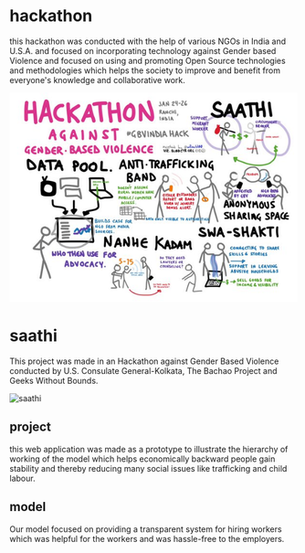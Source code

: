 # hackathon 
this hackathon was conducted with the help of various NGOs in India and U.S.A. and focused on incorporating technology against Gender based Violence and focused on using and promoting Open Source technologies and methodologies which helps the society to improve and benefit from everyone's knowledge and collaborative work.

![gbv](/gbvGWOB.jpg?raw=true "hackathon")

# saathi
This project was made in an Hackathon against Gender Based Violence conducted by U.S. Consulate General-Kolkata, The Bachao Project and Geeks Without Bounds.

![saathi](/saathi?raw=true "saathi")

## project
this web application was made as a prototype to illustrate the hierarchy of working of the model which helps economically backward people gain stability and thereby reducing many social issues like trafficking and child labour. 

## model
Our model focused on providing a transparent system for hiring workers which was helpful for the workers and was hassle-free to the employers.